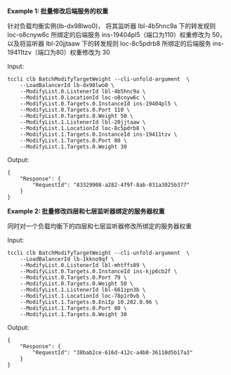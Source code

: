 **Example 1: 批量修改后端服务的权重**

针对负载均衡实例(lb-dx98lwo0)， 将其监听器 lbl-4b5hnc9a 下的转发规则 loc-o8cnyw6c 所绑定的后端服务 ins-19404pl5（端口为110）权重修改为 50，以及将监听器 lbl-20jjtaaw 下的转发规则 loc-8c5pdrb8 所绑定的后端服务 ins-19411tzv（端口为80）权重修改为 30

Input: 

```
tccli clb BatchModifyTargetWeight --cli-unfold-argument  \
    --LoadBalancerId lb-dx98lwo0 \
    --ModifyList.0.ListenerId lbl-4b5hnc9a \
    --ModifyList.0.LocationId loc-o8cnyw6c \
    --ModifyList.0.Targets.0.InstanceId ins-19404pl5 \
    --ModifyList.0.Targets.0.Port 110 \
    --ModifyList.0.Targets.0.Weight 50 \
    --ModifyList.1.ListenerId lbl-20jjtaaw \
    --ModifyList.1.LocationId loc-8c5pdrb8 \
    --ModifyList.1.Targets.0.InstanceId ins-19411tzv \
    --ModifyList.1.Targets.0.Port 80 \
    --ModifyList.1.Targets.0.Weight 30
```

Output: 
```
{
    "Response": {
        "RequestId": "83329908-a282-4f9f-8ab-031a3025b377"
    }
}
```

**Example 2: 批量修改四层和七层监听器绑定的服务器权重**

同时对一个负载均衡下的四层和七层监听器修改所绑定的服务器权重

Input: 

```
tccli clb BatchModifyTargetWeight --cli-unfold-argument  \
    --LoadBalancerId lb-1kkno9qf \
    --ModifyList.0.ListenerId lbl-mhtffs09 \
    --ModifyList.0.Targets.0.InstanceId ins-kjp6cb2f \
    --ModifyList.0.Targets.0.Port 79 \
    --ModifyList.0.Targets.0.Weight 50 \
    --ModifyList.1.ListenerId lbl-661zpn3b \
    --ModifyList.1.LocationId loc-78p1r0vb \
    --ModifyList.1.Targets.0.EniIp 10.202.0.96 \
    --ModifyList.1.Targets.0.Port 80 \
    --ModifyList.1.Targets.0.Weight 30
```

Output: 
```
{
    "Response": {
        "RequestId": "38bab2ce-616d-412c-a4b0-36110d5b17a3"
    }
}
```

